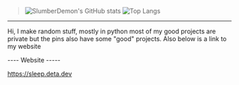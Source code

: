 > ![SlumberDemon's GitHub stats](https://github-readme-stats.vercel.app/api?username=slumberdemon&hide=issues,prs&show_icons=true&theme=radical) ![Top Langs](https://github-readme-stats.vercel.app/api/top-langs/?username=slumberdemon&layout=compact&theme=radical)

-------------------

Hi, I make random stuff, mostly in python most of my good projects 
are private but the pins also have some "good" projects. Also below is a link
to my website

---- Website -----

https://sleep.deta.dev




